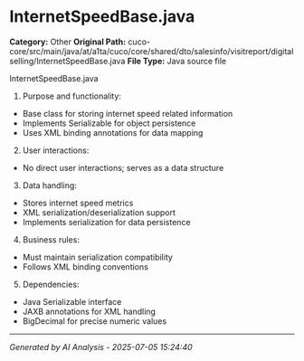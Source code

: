 # InternetSpeedBase.java

**Category:** Other
**Original Path:** cuco-core/src/main/java/at/a1ta/cuco/core/shared/dto/salesinfo/visitreport/digitalselling/InternetSpeedBase.java
**File Type:** Java source file

InternetSpeedBase.java
1. Purpose and functionality:
- Base class for storing internet speed related information
- Implements Serializable for object persistence
- Uses XML binding annotations for data mapping

2. User interactions:
- No direct user interactions; serves as a data structure

3. Data handling:
- Stores internet speed metrics
- XML serialization/deserialization support
- Implements serialization for data persistence

4. Business rules:
- Must maintain serialization compatibility
- Follows XML binding conventions

5. Dependencies:
- Java Serializable interface
- JAXB annotations for XML handling
- BigDecimal for precise numeric values

---
*Generated by AI Analysis - 2025-07-05 15:24:40*
